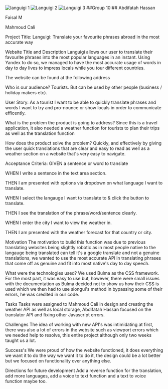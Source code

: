 ![languigi 1](https://user-images.githubusercontent.com/84727085/126830861-fd844f17-d4d4-4802-bf1d-7be2c88f5eda.png)
![Languigi 2](https://user-images.githubusercontent.com/84727085/126830876-38c20ea5-6ae4-4f08-9453-904ae2116596.png)
![Languigi 3](https://user-images.githubusercontent.com/84727085/126830877-924596a2-3a36-4adc-a403-39eec801d6ed.png)
##Group 10:##
Abdifatah Hassan

Faisal M

Mahmoud Cali

Project Title:
Languigi: Translate your favourite phrases abroad in the most accurate way

Website Title and Description
Languigi allows our user to translate their favourite phrases into the most popular languages in an instant. Using Yandex to do so, we managed to have the most accurate usage of words in day to day lives to impress locals while you tour different countries.

The website can be found at the following address

Who is our audience?
Tourists. But can be used by other people (business / holiday makers etc).

User Story:
As a tourist I want to be able to quickly translate phrases and words I want to try and pro-nounce or show locals in order to communicate efficently.

What is the problem the product is going to address?
Since this is a travel application, it also needed a weather function for tourists to plan their trips as well as the translation function

How does the product solve the problem?
Quickly, and effectively by giving the user quick translations that are clear and easy to read as well as a weather section on a website that's very easy to navigate.

Acceptance Criteria:
GIVEN a sentence or word to translate

WHEN I write a sentence in the text area section.

THEN I am presented with options via dropdown on what language I want to translate.

WHEN I select the langauge I want to translate to & click the button to translate.

THEN I see the translation of the phrase/word/sentence clearly.

WHEN I enter the city I want to view the weather in.

THEN I am presented with the weather forecast for that country or city.


Motivation
The motivation to build this function was due to previous translating websites being slightly robotic as in most people native to the langauge being translated can tell it's a google translate and not a genuine translations, we wanted to use the most accurate API in translating phrases that come off as genuine and fit into most native's day to day speech.

What were the technologies used?
We used Bulma as the CSS framework. For the most part, it was easy to use but, however, there were small issues with the documentation as Bulma decided not to show us how their CSS is used which we then had to use siongui's method in bypassing some of their errors, he was credited in our code.

Tasks
Tasks were assigned to Mahmoud Cali in design and creating the weather API as well as local storage, Abdifatah Hassan focused on the translator API and fixing other Javascript errors.



Challenges
The idea of working with new API's was intimidating at first, there was also a lot of errors in the website such as viewport errors which we needed help to resolve, this entire project although only two weeks taught us a lot.

Success's
We were proud of how the website functioned, it does everything we want it to do the way we want it to do it, the design could be a lot better but we focused on functionality over anything else.

Directions for future development
Add a reverse function for the translation, add more languages, add a voice to text function and a text to voice function maybe too.
